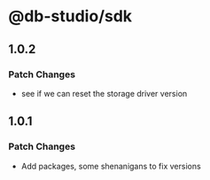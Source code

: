 # @db-studio/sdk

## 1.0.2

### Patch Changes

- see if we can reset the storage driver version

## 1.0.1

### Patch Changes

- Add packages, some shenanigans to fix versions
